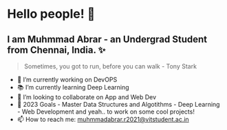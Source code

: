 #   Hello people! :raised_hands:

## I am Muhmmad Abrar - an Undergrad Student from Chennai, India. ✨

> Sometimes, you got to run, before you can walk - Tony Stark

- 🔭 I’m currently working on DevOPS
- 📚 I’m currently learning Deep Learning
- 👯 I’m looking to collaborate on App and Web Dev
- 🥅 2023 Goals - Master Data Structures and Algotithms - Deep Learning - Web Development and yeah.. to work on some cool projects!
- 📫 How to reach me: muhmmadabrar.r2021@vitstudent.ac.in


<br />


